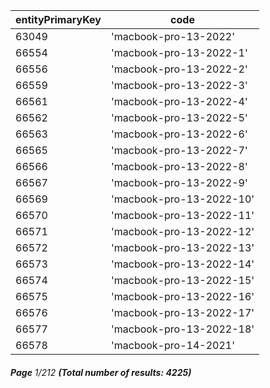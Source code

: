 | entityPrimaryKey | code                     |
| ---------------- | ------------------------ |
| 63049            | 'macbook-pro-13-2022'    |
| 66554            | 'macbook-pro-13-2022-1'  |
| 66556            | 'macbook-pro-13-2022-2'  |
| 66559            | 'macbook-pro-13-2022-3'  |
| 66561            | 'macbook-pro-13-2022-4'  |
| 66562            | 'macbook-pro-13-2022-5'  |
| 66563            | 'macbook-pro-13-2022-6'  |
| 66565            | 'macbook-pro-13-2022-7'  |
| 66566            | 'macbook-pro-13-2022-8'  |
| 66567            | 'macbook-pro-13-2022-9'  |
| 66569            | 'macbook-pro-13-2022-10' |
| 66570            | 'macbook-pro-13-2022-11' |
| 66571            | 'macbook-pro-13-2022-12' |
| 66572            | 'macbook-pro-13-2022-13' |
| 66573            | 'macbook-pro-13-2022-14' |
| 66574            | 'macbook-pro-13-2022-15' |
| 66575            | 'macbook-pro-13-2022-16' |
| 66576            | 'macbook-pro-13-2022-17' |
| 66577            | 'macbook-pro-13-2022-18' |
| 66578            | 'macbook-pro-14-2021'    |

###### **Page** 1/212 **(Total number of results: 4225)**